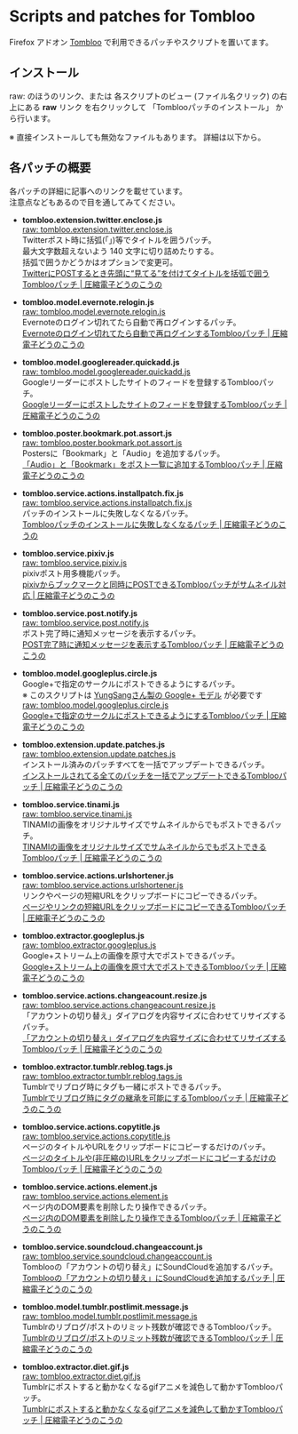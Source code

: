 # Scripts and patches for Tombloo

Firefox アドオン [Tombloo](https://github.com/to/tombloo/wiki) で利用できるパッチやスクリプトを置いてます。

## インストール

raw: のほうのリンク、または 各スクリプトのビュー (ファイル名クリック) の右上にある **raw** リンク
を右クリックして 「Tomblooパッチのインストール」 から行います。

※ 直接インストールしても無効なファイルもあります。
   詳細は以下から。

## 各パッチの概要

各パッチの詳細に記事へのリンクを載せています。  
注意点などもあるので目を通してみてください。

*  **tombloo.extension.twitter.enclose.js**  
   [raw: tombloo.extension.twitter.enclose.js][tombloo.extension.twitter.enclose.js(raw)]  
   Twitterポスト時に括弧(「」)等でタイトルを囲うパッチ。  
   最大文字数超えないよう 140 文字に切り詰めたりする。  
   括弧で囲うかどうかはオプションで変更可。  
   [TwitterにPOSTするとき先頭に“見てる”を付けてタイトルを括弧で囲うTomblooパッチ | 圧縮電子どうのこうの][tombloo.extension.twitter.enclose.js]

*  **tombloo.model.evernote.relogin.js**  
   [raw: tombloo.model.evernote.relogin.js][tombloo.model.evernote.relogin.js(raw)]  
   Evernoteのログイン切れてたら自動で再ログインするパッチ。  
   [Evernoteのログイン切れてたら自動で再ログインするTomblooパッチ | 圧縮電子どうのこうの][tombloo.model.evernote.relogin.js]

*  **tombloo.model.googlereader.quickadd.js**  
   [raw: tombloo.model.googlereader.quickadd.js][tombloo.model.googlereader.quickadd.js(raw)]  
   Googleリーダーにポストしたサイトのフィードを登録するTomblooパッチ。  
   [Googleリーダーにポストしたサイトのフィードを登録するTomblooパッチ | 圧縮電子どうのこうの][tombloo.model.googlereader.quickadd.js]

*  **tombloo.poster.bookmark.pot.assort.js**  
   [raw: tombloo.poster.bookmark.pot.assort.js][tombloo.poster.bookmark.pot.assort.js(raw)]  
   Postersに「Bookmark」と「Audio」を追加するパッチ。  
   [「Audio」と「Bookmark」をポスト一覧に追加するTomblooパッチ | 圧縮電子どうのこうの][tombloo.poster.bookmark.pot.assort.js]

*  **tombloo.service.actions.installpatch.fix.js**  
   [raw: tombloo.service.actions.installpatch.fix.js][tombloo.service.actions.installpatch.fix.js(raw)]  
   パッチのインストールに失敗しなくなるパッチ。  
   [Tomblooパッチのインストールに失敗しなくなるパッチ | 圧縮電子どうのこうの][tombloo.service.actions.installpatch.fix.js]

*  **tombloo.service.pixiv.js**  
   [raw: tombloo.service.pixiv.js][tombloo.service.pixiv.js(raw)]  
   pixivポスト用多機能パッチ。  
   [pixivからブックマークと同時にPOSTできるTomblooパッチがサムネイル対応 | 圧縮電子どうのこうの][tombloo.service.pixiv.js]

*  **tombloo.service.post.notify.js**  
   [raw: tombloo.service.post.notify.js][tombloo.service.post.notify.js(raw)]  
   ポスト完了時に通知メッセージを表示するパッチ。  
   [POST完了時に通知メッセージを表示するTomblooパッチ | 圧縮電子どうのこうの][tombloo.service.post.notify.js]

*  **tombloo.model.googleplus.circle.js**  
   Google+で指定のサークルにポストできるようにするパッチ。  
   ※ このスクリプトは [YungSangさん製の Google+ モデル][model.gplus.js] が必要です  
   [raw: tombloo.model.googleplus.circle.js][tombloo.model.googleplus.circle.js(raw)]  
   [Google+で指定のサークルにポストできるようにするTomblooパッチ | 圧縮電子どうのこうの][tombloo.model.googleplus.circle.js]

*  **tombloo.extension.update.patches.js**  
   [raw: tombloo.extension.update.patches.js][tombloo.extension.update.patches.js(raw)]  
   インストール済みのパッチすべてを一括でアップデートできるパッチ。  
   [インストールされてる全てのパッチを一括でアップデートできるTomblooパッチ | 圧縮電子どうのこうの][tombloo.extension.update.patches.js]

*  **tombloo.service.tinami.js**  
   [raw: tombloo.service.tinami.js][tombloo.service.tinami.js(raw)]  
   TINAMIの画像をオリジナルサイズでサムネイルからでもポストできるパッチ。  
   [TINAMIの画像をオリジナルサイズでサムネイルからでもポストできるTomblooパッチ | 圧縮電子どうのこうの][tombloo.service.tinami.js]

*  **tombloo.service.actions.urlshortener.js**  
   [raw: tombloo.service.actions.urlshortener.js][tombloo.service.actions.urlshortener.js(raw)]  
   リンクやページの短縮URLをクリップボードにコピーできるパッチ。  
   [ページやリンクの短縮URLをクリップボードにコピーできるTomblooパッチ | 圧縮電子どうのこうの][tombloo.service.actions.urlshortener.js]

*  **tombloo.extractor.googleplus.js**  
   [raw: tombloo.extractor.googleplus.js][tombloo.extractor.googleplus.js(raw)]  
   Google+ストリーム上の画像を原寸大でポストできるパッチ。  
   [Google+ストリーム上の画像を原寸大でポストできるTomblooパッチ | 圧縮電子どうのこうの][tombloo.extractor.googleplus.js]

*  **tombloo.service.actions.changeacount.resize.js**  
   [raw: tombloo.service.actions.changeacount.resize.js][tombloo.service.actions.changeacount.resize.js(raw)]  
   「アカウントの切り替え」ダイアログを内容サイズに合わせてリサイズするパッチ。  
   [「アカウントの切り替え」ダイアログを内容サイズに合わせてリサイズするTomblooパッチ | 圧縮電子どうのこうの][tombloo.service.actions.changeacount.resize.js]

*  **tombloo.extractor.tumblr.reblog.tags.js**  
   [raw: tombloo.extractor.tumblr.reblog.tags.js][tombloo.extractor.tumblr.reblog.tags.js(raw)]  
   Tumblrでリブログ時にタグも一緒にポストできるパッチ。  
   [Tumblrでリブログ時にタグの継承を可能にするTomblooパッチ | 圧縮電子どうのこうの][tombloo.extractor.tumblr.reblog.tags.js]

*  **tombloo.service.actions.copytitle.js**  
   [raw: tombloo.service.actions.copytitle.js][tombloo.service.actions.copytitle.js(raw)]  
   ページのタイトルやURLをクリップボードにコピーするだけのパッチ。  
   [ページのタイトルや(非圧縮の)URLをクリップボードにコピーするだけのTomblooパッチ | 圧縮電子どうのこうの][tombloo.service.actions.copytitle.js]

*  **tombloo.service.actions.element.js**  
   [raw: tombloo.service.actions.element.js][tombloo.service.actions.element.js(raw)]  
   ページ内のDOM要素を削除したり操作できるパッチ。  
   [ページ内のDOM要素を削除したり操作できるTomblooパッチ | 圧縮電子どうのこうの][tombloo.service.actions.element.js]

*  **tombloo.service.soundcloud.changeaccount.js**  
   [raw: tombloo.service.soundcloud.changeaccount.js][tombloo.service.soundcloud.changeaccount.js(raw)]  
   Tomblooの「アカウントの切り替え」にSoundCloudを追加するパッチ。  
   [Tomblooの「アカウントの切り替え」にSoundCloudを追加するパッチ | 圧縮電子どうのこうの][tombloo.service.soundcloud.changeaccount.js]

*  **tombloo.model.tumblr.postlimit.message.js**  
   [raw: tombloo.model.tumblr.postlimit.message.js][tombloo.model.tumblr.postlimit.message.js(raw)]  
   Tumblrのリブログ/ポストのリミット残数が確認できるTomblooパッチ。  
   [Tumblrのリブログ/ポストのリミット残数が確認できるTomblooパッチ | 圧縮電子どうのこうの][tombloo.model.tumblr.postlimit.message.js]

*  **tombloo.extractor.diet.gif.js**  
   [raw: tombloo.extractor.diet.gif.js][tombloo.extractor.diet.gif.js(raw)]  
   Tumblrにポストすると動かなくなるgifアニメを減色して動かすTomblooパッチ。  
   [Tumblrにポストすると動かなくなるgifアニメを減色して動かすTomblooパッチ | 圧縮電子どうのこうの][tombloo.extractor.diet.gif.js]









[tombloo.extension.twitter.enclose.js]: http://polygon-planet-log.blogspot.com/2011/06/twitterposttombloo_02.html "TwitterにPOSTするとき先頭に“見てる”を付けてタイトルを括弧で囲うTomblooパッチ | 圧縮電子どうのこうの"
[tombloo.extension.twitter.enclose.js(raw)]: https://github.com/polygonplanet/tombloo/raw/master/tombloo.extension.twitter.enclose.js "tombloo.extension.twitter.enclose.js(raw)"


[tombloo.model.evernote.relogin.js]: http://polygon-planet-log.blogspot.com/2011/07/evernotetombloo_02.html "Evernoteのログイン切れてたら自動で再ログインするTomblooパッチ | 圧縮電子どうのこうの"
[tombloo.model.evernote.relogin.js(raw)]: https://github.com/polygonplanet/tombloo/raw/master/tombloo.model.evernote.relogin.js "tombloo.model.evernote.relogin.js(raw)"


[tombloo.model.googlereader.quickadd.js]: http://polygon-planet-log.blogspot.com/2011/07/googletombloo_4862.html "Googleリーダーにポストしたサイトのフィードを登録するTomblooパッチ | 圧縮電子どうのこうの"
[tombloo.model.googlereader.quickadd.js(raw)]: https://github.com/polygonplanet/tombloo/raw/master/tombloo.model.googlereader.quickadd.js "tombloo.model.googlereader.quickadd.js(raw)"


[tombloo.poster.bookmark.pot.assort.js]: http://polygon-planet-log.blogspot.com/2011/06/audiobookmarktombloo_19.html "「Audio」と「Bookmark」をポスト一覧に追加するTomblooパッチ | 圧縮電子どうのこうの"
[tombloo.poster.bookmark.pot.assort.js(raw)]: https://github.com/polygonplanet/tombloo/raw/master/tombloo.poster.bookmark.pot.assort.js "tombloo.poster.bookmark.pot.assort.js(raw)"


[tombloo.service.actions.installpatch.fix.js]: http://polygon-planet-log.blogspot.com/2011/05/tombloo_04.html "Tomblooパッチのインストールに失敗しなくなるパッチ | 圧縮電子どうのこうの"
[tombloo.service.actions.installpatch.fix.js(raw)]: https://github.com/polygonplanet/tombloo/raw/master/tombloo.service.actions.installpatch.fix.js "tombloo.service.actions.installpatch.fix.js"


[tombloo.service.pixiv.js]: http://polygon-planet-log.blogspot.com/2011/04/pixivposttombloo_14.html "pixivからブックマークと同時にPOSTできるTomblooパッチがサムネイル対応 | 圧縮電子どうのこうの"
[tombloo.service.pixiv.js(raw)]: https://github.com/polygonplanet/tombloo/raw/master/tombloo.service.pixiv.js "tombloo.service.pixiv.js(raw)"


[tombloo.service.post.notify.js]: http://polygon-planet-log.blogspot.com/2011/05/posttombloo_19.html "POST完了時に通知メッセージを表示するTomblooパッチ | 圧縮電子どうのこうの"
[tombloo.service.post.notify.js(raw)]: https://github.com/polygonplanet/tombloo/raw/master/tombloo.service.post.notify.js "tombloo.service.post.notify.js(raw)"


[model.gplus.js]: https://github.com/YungSang/Scripts-for-Tombloo "YungSang/Scripts-for-Tombloo - GitHub"

[tombloo.model.googleplus.circle.js]: http://polygon-planet-log.blogspot.com/2011/07/googletombloo_17.html "Google+で指定のサークルにポストできるようにするTomblooパッチ | 圧縮電子どうのこうの"
[tombloo.model.googleplus.circle.js(raw)]: https://github.com/polygonplanet/tombloo/raw/master/tombloo.model.googleplus.circle.js "tombloo.model.googleplus.circle.js(raw)"


[tombloo.extension.update.patches.js]: http://polygon-planet-log.blogspot.com/2011/07/tombloo_29.html "インストールされてる全てのパッチを一括でアップデートできるTomblooパッチ | 圧縮電子どうのこうの"
[tombloo.extension.update.patches.js(raw)]: https://github.com/polygonplanet/tombloo/raw/master/tombloo.extension.update.patches.js "tombloo.extension.update.patches.js(raw)"


[tombloo.service.tinami.js]: http://polygon-planet-log.blogspot.com/2011/07/tinamitombloo_30.html "TINAMIの画像をオリジナルサイズでサムネイルからでもポストできるTomblooパッチ | 圧縮電子どうのこうの"
[tombloo.service.tinami.js(raw)]: https://github.com/polygonplanet/tombloo/raw/master/tombloo.service.tinami.js "tombloo.service.tinami.js(raw)"


[tombloo.service.actions.urlshortener.js]: http://polygon-planet-log.blogspot.com/2011/08/urltombloo_05.html "ページやリンクの短縮URLをクリップボードにコピーできるTomblooパッチ | 圧縮電子どうのこうの"
[tombloo.service.actions.urlshortener.js(raw)]: https://github.com/polygonplanet/tombloo/raw/master/tombloo.service.actions.urlshortener.js "tombloo.service.actions.urlshortener.js(raw)"


[tombloo.extractor.googleplus.js]: http://polygon-planet-log.blogspot.com/2011/08/googletombloo_06.html "Google+ストリーム上の画像を原寸大でポストできるTomblooパッチ | 圧縮電子どうのこうの"
[tombloo.extractor.googleplus.js(raw)]: https://github.com/polygonplanet/tombloo/raw/master/tombloo.extractor.googleplus.js "tombloo.extractor.googleplus.js(raw)"


[tombloo.service.actions.changeacount.resize.js]: http://polygon-planet-log.blogspot.com/2011/08/tombloo_06.html "「アカウントの切り替え」ダイアログを内容サイズに合わせてリサイズするTomblooパッチ | 圧縮電子どうのこうの"
[tombloo.service.actions.changeacount.resize.js(raw)]: https://github.com/polygonplanet/tombloo/raw/master/tombloo.service.actions.changeacount.resize.js "tombloo.service.actions.changeacount.resize.js(raw)"


[tombloo.extractor.tumblr.reblog.tags.js]: http://polygon-planet-log.blogspot.com/2011/08/tumblrtombloo_10.html "Tumblrでリブログ時にタグの継承を可能にするTomblooパッチ | 圧縮電子どうのこうの"
[tombloo.extractor.tumblr.reblog.tags.js(raw)]: https://github.com/polygonplanet/tombloo/raw/master/tombloo.extractor.tumblr.reblog.tags.js "tombloo.extractor.tumblr.reblog.tags.js(raw)"


[tombloo.service.actions.copytitle.js]: http://polygon-planet-log.blogspot.com/2011/10/urltombloo_20.html "ページのタイトルや(非圧縮の)URLをクリップボードにコピーするだけのTomblooパッチ | 圧縮電子どうのこうの"
[tombloo.service.actions.copytitle.js(raw)]: https://github.com/polygonplanet/tombloo/raw/master/tombloo.service.actions.copytitle.js "tombloo.service.actions.copytitle.js(raw)"


[tombloo.service.actions.element.js]: http://polygon-planet-log.blogspot.com/2011/11/domtombloo_03.html "ページ内のDOM要素を削除したり操作できるTomblooパッチ | 圧縮電子どうのこうの"
[tombloo.service.actions.element.js(raw)]: https://github.com/polygonplanet/tombloo/raw/master/tombloo.service.actions.element.js "tombloo.service.actions.element.js(raw)"


[tombloo.service.soundcloud.changeaccount.js]: http://polygon-planet-log.blogspot.com/2012/01/tombloosoundcloud_11.html "Tomblooの「アカウントの切り替え」にSoundCloudを追加するパッチ | 圧縮電子どうのこうの"
[tombloo.service.soundcloud.changeaccount.js(raw)]: https://github.com/polygonplanet/tombloo/raw/master/tombloo.service.soundcloud.changeaccount.js "tombloo.service.soundcloud.changeaccount.js(raw)"


[tombloo.model.tumblr.postlimit.message.js]: http://polygon-planet-log.blogspot.com/2012/02/tumblrtombloo_18.html "Tumblrのリブログ/ポストのリミット残数が確認できるTomblooパッチ | 圧縮電子どうのこうの"
[tombloo.model.tumblr.postlimit.message.js(raw)]: https://github.com/polygonplanet/tombloo/raw/master/tombloo.model.tumblr.postlimit.message.js "tombloo.model.tumblr.postlimit.message.js(raw)"


[tombloo.extractor.diet.gif.js]: http://polygon-planet-log.blogspot.com/2012/04/tumblrgiftombloo.html "Tumblrにポストすると動かなくなるgifアニメを減色して動かすTomblooパッチ | 圧縮電子どうのこうの"
[tombloo.extractor.diet.gif.js(raw)]: https://github.com/polygonplanet/tombloo/raw/master/tombloo.extractor.diet.gif.js "tombloo.extractor.diet.gif.js(raw)"





